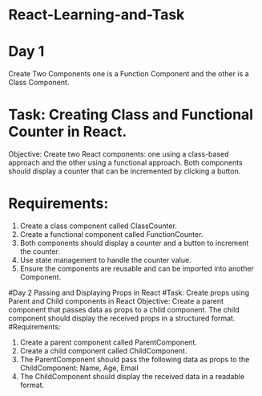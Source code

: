 # React-Learning-and-Task
# Day 1

Create Two Components one is a Function Component and the other is a Class Component.
# Task: Creating Class and Functional Counter in React.
Objective: Create two React components: one using a class-based approach and the other using a functional approach. Both components should display a counter that can be incremented by clicking a button.
# Requirements:
1. Create a class component called ClassCounter.
2. Create a functional component called FunctionCounter.
3. Both components should display a counter and a button to increment the counter.
4. Use state management to handle the counter value.
5. Ensure the components are reusable and can be imported into another Component.

#Day 2
Passing and Displaying Props in React
#Task: Create props using Parent and Child components in React
Objective: Create a parent component that passes data as props to a child component. The child component should display the received props in a structured format.
#Requirements:
1. Create a parent component called ParentComponent.
2. Create a child component called ChildComponent.
3. The ParentComponent should pass the following data as props to the ChildComponent:
    Name, Age, Email
4. The ChildComponent should display the received data in a readable format.

   

 
